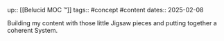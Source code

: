 up:: [[Belucid MOC ™]]
tags:: #concept #content
dates:: 2025-02-08

Building my content with those little Jigsaw pieces and putting together a coherent System.
